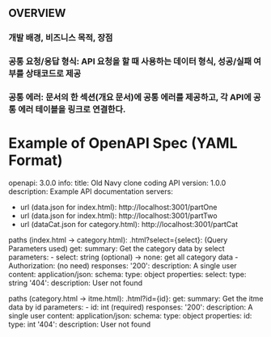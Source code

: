 ## OVERVIEW

### 개발 배경, 비즈니스 목적, 장점
### 공통 요청/응답 형식: API 요청을 할 때 사용하는 데이터 형식, 성공/실패 여부를 상태코드로 제공
### 공통 에러: 문서의 한 섹션(개요 문서)에 공통 에러를 제공하고, 각 API에 공통 에러 테이블을 링크로 연결한다.

# Example of OpenAPI Spec (YAML Format)
openapi: 3.0.0
info:
  title: Old Navy clone coding API
  version: 1.0.0
  description: Example API documentation
servers:
  - url (data.json for index.html): http://localhost:3001/partOne
  - url (data.json for index.html): http://localhost:3001/partTwo
  - url (dataCat.json for category.html): http://localhost:3001/partCat

paths (index.html -> category.html):
  .html?select={select}:
    (Query Parameters used)
    get:
      summary: Get the category data by select
      parameters:
        - select: string (optional) -> none: get all category data
        - Authorization: (no need)
      responses:
        '200':
          description: A single user
          content:
            application/json:
              schema:
                type: object
                properties:
                  select:
                    type: string
        '404':
          description: User not found

paths (category.html -> itme.html):
  .html?id={id}:
  get:
    summary: Get the itme data by id
    parameters: 
      - id: int (required)
      responses:
      '200':
        description: A single user
        content:
          application/json:
            schema:
              type: object
              properties:
                id:
                  type: int
      '404':
        description: User not found
